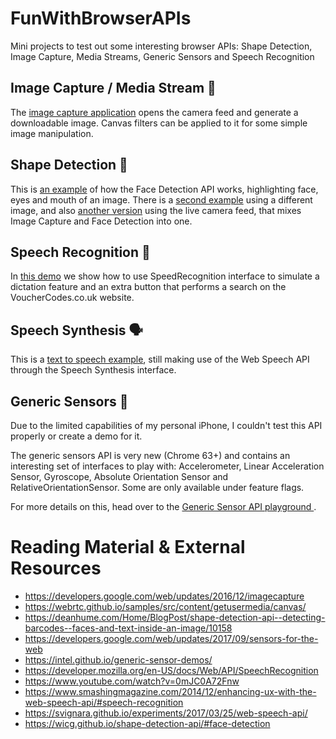 # FunWithBrowserAPIs

Mini projects to test out some interesting browser APIs: Shape Detection, Image Capture, Media Streams, Generic Sensors and Speech Recognition

## Image Capture / Media Stream 📸

The [image capture application](imagecapture/) opens the camera feed and generate a downloadable image. Canvas filters can be applied to it for some simple image manipulation.

## Shape Detection 👥

This is [an example](shapedetection/) of how the Face Detection API works, highlighting face, eyes and mouth of an image. There is a [second example](imagecapture/trek/) using a different image, and also [another version](imagecapture/live/) using the live camera feed, that mixes Image Capture and Face Detection into one.

## Speech Recognition 📝

In [this demo](speechrecognition/) we show how to use SpeedRecognition interface to simulate a dictation feature and an extra button that performs a search on the VoucherCodes.co.uk website.

## Speech Synthesis 🗣

This is a [text to speech example](speechsynthesis/), still making use of the Web Speech API through the Speech Synthesis interface.

## Generic Sensors 📱

Due to the limited capabilities of my personal iPhone, I couldn't test this API properly or create a demo for it.

The generic sensors API is very new (Chrome 63+) and contains an interesting set of interfaces to play with: Accelerometer, Linear Acceleration Sensor, Gyroscope, Absolute Orientation Sensor and RelativeOrientationSensor. Some are only available under feature flags.

For more details on this, head over to the [Generic Sensor API playground
](https://intel.github.io/generic-sensor-demos/).

# Reading Material & External Resources

* https://developers.google.com/web/updates/2016/12/imagecapture
* https://webrtc.github.io/samples/src/content/getusermedia/canvas/
* https://deanhume.com/Home/BlogPost/shape-detection-api--detecting-barcodes--faces-and-text-inside-an-image/10158
* https://developers.google.com/web/updates/2017/09/sensors-for-the-web
* https://intel.github.io/generic-sensor-demos/
* https://developer.mozilla.org/en-US/docs/Web/API/SpeechRecognition
* https://www.youtube.com/watch?v=0mJC0A72Fnw
* https://www.smashingmagazine.com/2014/12/enhancing-ux-with-the-web-speech-api/#speech-recognition
* https://svignara.github.io/experiments/2017/03/25/web-speech-api/
* https://wicg.github.io/shape-detection-api/#face-detection
